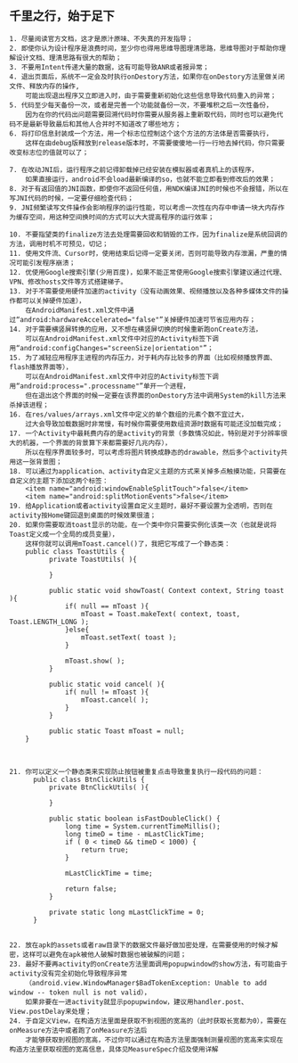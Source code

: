 ## 千里之行，始于足下

	1. 尽量阅读官方文档，这才是原汁原味、不失真的开发指导；
	2. 即使你认为设计程序是浪费时间，至少你也得用思维导图理清思路，思维导图对于帮助你理解设计文档、理清思路有很大的帮助；
	3. 不要用Intent传递大量的数据，这有可能导致ANR或者报异常；
	4. 退出页面后，系统不一定会及时执行onDestory方法，如果你在onDestory方法里做关闭文件、释放内存的操作,
	    可能出现退出程序又立即进入时，由于需要重新初始化这些信息导致代码重入的异常；
	5. 代码至少每天备份一次，或者是完善一个功能就备份一次，不要堆积之后一次性备份，
	    因为在你的代码出问题需要回溯代码时你需要从服务器上重新取代码，同时也可以避免代码不是最新导致最后和其他人合并时不知道改了哪些地方；
	6. 将打印信息封装成一个方法，用一个标志位控制这个这个方法的方法体是否需要执行，
	    这样在由debug版释放到release版本时，不需要傻傻地一行一行地去掉代码，你只需要改变标志位的值就可以了；
	    
	7. 在改动JNI后，运行程序之前记得卸载掉已经安装在模拟器或者真机上的该程序，
        如果直接运行，android不会load最新编译的so，也就不能立即看到修改后的效果；
	8. 对于有返回值的JNI函数，即使你不返回任何值，用NDK编译JNI的时候也不会报错，所以在写JNI代码的时候，一定要仔细检查代码；
	9. JNI频繁读写文件操作会影响程序的运行性能，可以考虑一次性在内存中申请一块大内存作为缓存空间，用这种空间换时间的方式可以大大提高程序的运行效率；
	
	10. 不要指望类的finalize方法去处理需要回收和销毁的工作，因为finalize是系统回调的方法，调用时机不可预见，切记；
	11. 使用文件流、Cursor时，使用结束后记得一定要关闭，否则可能导致内存泄漏，严重的情况可能引发程序崩溃；
	12. 优使用Google搜索引擎(少用百度)，如果不能正常使用Google搜索引擎建议通过代理、VPN、修改hosts文件等方式搭建梯子。
	13. 对于不需要使用硬件加速的activity（没有动画效果、视频播放以及各种多媒体文件的操作都可以关掉硬件加速），
	    在AndroidManifest.xml文件中通过“android:hardwareAccelerated="false"”关掉硬件加速可节省应用内存；
	14. 对于需要横竖屏转换的应用，又不想在横竖屏切换的时候重新跑onCreate方法，
	    可以在AndroidManifest.xml文件中对应的Activity标签下调用“android:configChanges="screenSize|orientation"”；
	15. 为了减轻应用程序主进程的内存压力，对于耗内存比较多的界面（比如视频播放界面、flash播放界面等），
	    可以在AndroidManifest.xml文件中对应的Activity标签下调用“android:process=".processname"”单开一个进程，
	    但在退出这个界面的时候一定要在该界面的onDestory方法中调用System的kill方法来杀掉该进程；
	16. 在res/values/arrays.xml文件中定义的单个数组的元素个数不宜过大，
	    过大会导致加载数据时非常慢，有时候你需要使用数组资源时数据有可能还没加载完成；
	17. 一个Activity中最耗费内存的是activity的背景（多数情况如此，特别是对于分辨率很大的机器，一个界面的背景算下来都需要好几兆内存），
	    所以在程序界面较多时，可以考虑将图片转换成静态的drawable，然后多个activity共用这一张背景图；
	18. 可以通过为application、activity自定义主题的方式来关掉多点触摸功能，只需要在自定义的主题下添加这两个标签：
  		<item name="android:windowEnableSplitTouch">false</item>
  		<item name="android:splitMotionEvents">false</item>
	19. 给Application或者activity设置自定义主题时，最好不要设置为全透明，否则在activity按Home键回退到桌面的时候效果很渣；
	20. 如果你需要取消toast显示的功能，在一个类中你只需要实例化该类一次（也就是说将Toast定义成一个全局的成员变量），
	    这样你就可以调用mToast.cancel()了，我把它写成了一个静态类：
  		public class ToastUtils {
		      private ToastUtils( ){
		          
		      }
		      
		      public static void showToast( Context context, String toast ){
		          if( null == mToast ){
		              mToast = Toast.makeText( context, toast, Toast.LENGTH_LONG );
		          }else{
		              mToast.setText( toast );
		          }
		          
		          mToast.show( );
		      }
		      
		      public static void cancel( ){
		          if( null != mToast ){
		              mToast.cancel( );
		          }
		      }
		      
		      public static Toast mToast = null;
		}



	21. 你可以定义一个静态类来实现防止按钮被重复点击导致重复执行一段代码的问题：
		  public class BtnClickUtils {
		      private BtnClickUtils( ){
		
		      }           
		
		      public static boolean isFastDoubleClick() {
		          long time = System.currentTimeMillis();
		          long timeD = time - mLastClickTime;
		          if ( 0 < timeD && timeD < 1000) {   
		              return true;   
		          }
		          
		          mLastClickTime = time;
		          
		          return false;   
		      }
		      
		      private static long mLastClickTime = 0;
		  }


	22. 放在apk的assets或者raw目录下的数据文件最好做加密处理，在需要使用的时候才解密，这样可以避免在apk被他人破解时数据也被破解的问题；
	23. 最好不要再activity的onCreate方法里面调用popupwindow的show方法，有可能由于activity没有完全初始化导致程序异常
	    （android.view.WindowManager$BadTokenException: Unable to add window -- token null is not valid），
	    如果非要在一进activity就显示popupwindow，建议用handler.post、View.postDelay来处理；
	24. 于自定义View，在构造方法里面是获取不到视图的宽高的（此时获取长宽都为0），需要在onMeasure方法中或者跑了onMeasure方法后
	    才能够获取到视图的宽高，不过你可以通过在构造方法里面强制测量视图的宽高来实现在构造方法里获取视图的宽高信息，具体见MeasureSpec介绍及使用详解

